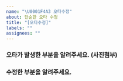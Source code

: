 ```yaml
---
name: "\U0001F4A3 오타수정"
about: 단순한 오타 수정
title: "[오타수정]"
labels: ""
assignees: ""
---
```


### 오타가 발생한 부분을 알려주세요. (사진첨부)

### 수정한 부분을 알려주세요.
